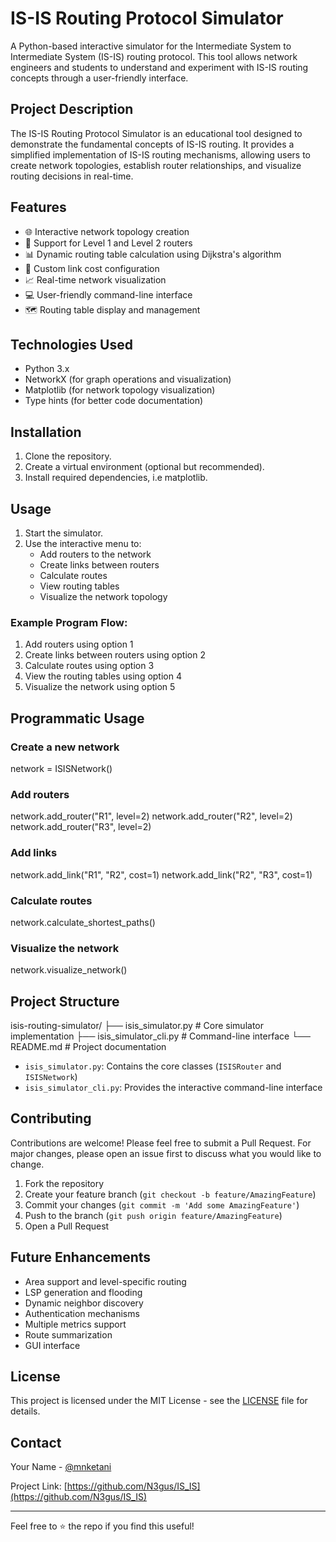 # IS-IS Routing Protocol Simulator

A Python-based interactive simulator for the Intermediate System to Intermediate System (IS-IS) routing protocol. This tool allows network engineers and students to understand and experiment with IS-IS routing concepts through a user-friendly interface.

## Project Description

The IS-IS Routing Protocol Simulator is an educational tool designed to demonstrate the fundamental concepts of IS-IS routing. It provides a simplified implementation of IS-IS routing mechanisms, allowing users to create network topologies, establish router relationships, and visualize routing decisions in real-time.

## Features

- 🌐 Interactive network topology creation
- 🔄 Support for Level 1 and Level 2 routers
- 📊 Dynamic routing table calculation using Dijkstra's algorithm
- 🔗 Custom link cost configuration
- 📈 Real-time network visualization
- 💻 User-friendly command-line interface
- 🗺️ Routing table display and management

## Technologies Used

- Python 3.x
- NetworkX (for graph operations and visualization)
- Matplotlib (for network topology visualization)
- Type hints (for better code documentation)

## Installation

1. Clone the repository.
2. Create a virtual environment (optional but recommended).
3. Install required dependencies, i.e matplotlib.


## Usage

1. Start the simulator.
2. Use the interactive menu to:
   - Add routers to the network
   - Create links between routers
   - Calculate routes
   - View routing tables
   - Visualize the network topology

### Example Program Flow:
1. Add routers using option 1
2. Create links between routers using option 2
3. Calculate routes using option 3
4. View the routing tables using option 4
5. Visualize the network using option 5

## Programmatic Usage

### Create a new network
network = ISISNetwork()

### Add routers
network.add_router("R1", level=2)
network.add_router("R2", level=2)
network.add_router("R3", level=2)

### Add links
network.add_link("R1", "R2", cost=1)
network.add_link("R2", "R3", cost=1)

### Calculate routes
network.calculate_shortest_paths()

### Visualize the network
network.visualize_network()


## Project Structure
isis-routing-simulator/
├── isis_simulator.py # Core simulator implementation
├── isis_simulator_cli.py # Command-line interface
└── README.md # Project documentation

- `isis_simulator.py`: Contains the core classes (`ISISRouter` and `ISISNetwork`)
- `isis_simulator_cli.py`: Provides the interactive command-line interface

## Contributing

Contributions are welcome! Please feel free to submit a Pull Request. For major changes, please open an issue first to discuss what you would like to change.

1. Fork the repository
2. Create your feature branch (`git checkout -b feature/AmazingFeature`)
3. Commit your changes (`git commit -m 'Add some AmazingFeature'`)
4. Push to the branch (`git push origin feature/AmazingFeature`)
5. Open a Pull Request

## Future Enhancements

- Area support and level-specific routing
- LSP generation and flooding
- Dynamic neighbor discovery
- Authentication mechanisms
- Multiple metrics support
- Route summarization
- GUI interface

## License

This project is licensed under the MIT License - see the [LICENSE](LICENSE) file for details.

## Contact

Your Name - [@mnketani](https://www.linkedin.com/in/mweetwa-nketani-a62825212?utm_source=share&utm_campaign=share_via&utm_content=profile&utm_medium=ios_app)

Project Link: [https://github.com/N3gus/IS_IS](https://github.com/N3gus/IS_IS)

---

Feel free to ⭐️ the repo if you find this useful!